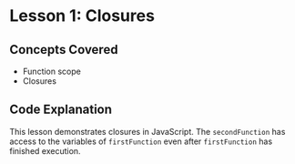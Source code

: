# Lesson 1: Closures

## Concepts Covered

- Function scope
- Closures

## Code Explanation

This lesson demonstrates closures in JavaScript. The `secondFunction` has access to the variables of `firstFunction` even after `firstFunction` has finished execution.
